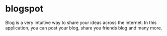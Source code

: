 # blogspot
Blog is a very intuitive way to share your ideas across the internet. In this application, you can post your blog, share you friends blog and many more. 
